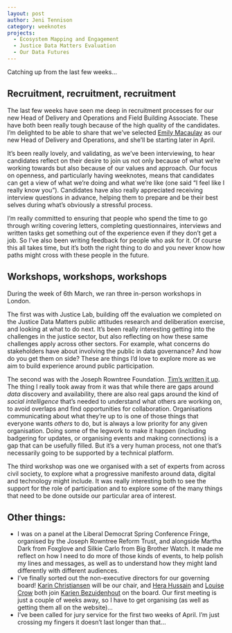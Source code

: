 ```yaml
---
layout: post
author: Jeni Tennison
category: weeknotes
projects:
  - Ecosystem Mapping and Engagement
  - Justice Data Matters Evaluation
  - Our Data Futures
---
```

Catching up from the last few weeks…

## Recruitment, recruitment, recruitment

The last few weeks have seen me deep in recruitment processes for our new Head of Delivery and Operations and Field Building Associate. These have both been really tough because of the high quality of the candidates. I’m delighted to be able to share that we’ve selected [Emily Macaulay](https://twitter.com/emilyjmacaulay?lang=en) as our new Head of Delivery and Operations, and she’ll be starting later in April.

It’s been really lovely, and validating, as we’ve been interviewing, to hear candidates reflect on their desire to join us not only because of what we’re working towards but also because of our values and approach. Our focus on openness, and particularly having weeknotes, means that candidates can get a view of what we’re doing and what we’re like (one said “I feel like I really know you”). Candidates have also really appreciated receiving interview questions in advance, helping them to prepare and be their best selves during what’s obviously a stressful process.

I’m really committed to ensuring that people who spend the time to go through writing covering letters, completing questionnaires, interviews and written tasks get something out of the experience even if they don’t get a job. So I’ve also been writing feedback for people who ask for it. Of course this all takes time, but it’s both the right thing to do and you never know how paths might cross with these people in the future.

## Workshops, workshops, workshops

During the week of 6th March, we ran three in-person workshops in London.

The first was with Justice Lab, building off the evaluation we completed on the Justice Data Matters public attitudes research and deliberation exercise, and looking at what to do next. It’s been really interesting getting into the challenges in the justice sector, but also reflecting on how these same challenges apply across other sectors. For example, what concerns do stakeholders have about involving the public in data governance? And how do you get them on side? These are things I’d love to explore more as we aim to build experience around public participation.

The second was with the Joseph Rowntree Foundation. [Tim’s written it up](https://connectedbydata.org/blog/2023/03/14/jrf-dream-workshop-report). The thing I really took away from it was that while there are gaps around _data_ discovery and availability, there are also real gaps around the kind of _social intelligence_ that’s needed to understand what others are working on, to avoid overlaps and find opportunities for collaboration. Organisations communicating about what they’re up to is one of those things that everyone wants _others_ to do, but is always a low priority for any given organisation. Doing some of the legwork to make it happen (including badgering for updates, or organising events and making connections) is a gap that can be usefully filled. But it’s a very human process, not one that’s necessarily going to be supported by a technical platform.

The third workshop was one we organised with a set of experts from across civil society, to explore what a progressive manifesto around data, digital and technology might include. It was really interesting both to see the support for the role of participation and to explore some of the many things that need to be done outside our particular area of interest.

## Other things:

* I was on a panel at the Liberal Democrat Spring Conference Fringe, organised by the Joseph Rowntree Reform Trust, and alongside Martha Dark from Foxglove and Silkie Carlo from Big Brother Watch. It made me reflect on how I need to do more of those kinds of events, to help polish my lines and messages, as well as to understand how they might land differently with different audiences.
* I’ve finally sorted out the non-executive directors for our governing board! [Karin Christiansen](https://uk.linkedin.com/in/karin-christiansen) will be our chair, and [Hera Hussain](https://uk.linkedin.com/in/herahussain) and [Louise Crow](https://www.mysociety.org/about/team/louise-crow/) both join [Karien Bezuidenhout](https://twitter.com/karienbez?lang=en-GB) on the board. Our first meeting is just a couple of weeks away, so I have to get organising (as well as getting them all on the website)...
* I’ve been called for jury service for the first two weeks of April. I’m just crossing my fingers it doesn’t last longer than that…